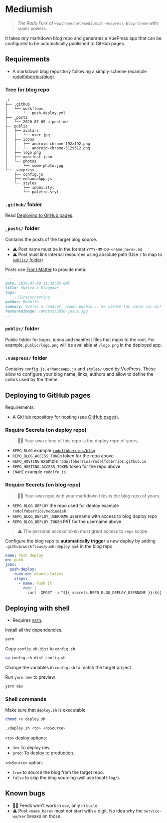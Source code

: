 # Mediumish

> _The Rodo Fork_ of `wowthemesnet/mediumish-vuepress-blog-theme` with super powers.

It takes _any_ markdown blog repo and generates a VuePress app that can be configured to be automatically published to GitHub pages.

## Requirements

- A markdown blog repository following a simply scheme (example [rodolfoberrios/blog](https://github.com/rodolfoberrios/blog/)).

### Tree for blog repo

```shell
./
├── .github
│   └── workflows
│       └── push-deploy.yml
├── _posts
│   └── 2020-07-09-a-post.md
├── public
│   ├── avatars
│   │   └── user.jpg
│   ├── icons
│   │   ├── android-chrome-192x192.png
│   │   └── android-chrome-512x512.png
│   ├── logo.png
│   ├── manifest.json
│   └── photos
│       └── some-photo.jpg
└── .vuepress
    ├── config.js
    ├── enhanceApp.js
    └── styles
        ├── index.styl
        └── palette.styl
```

### `.github/` folder

Read [Deploying to GitHub pages](#deploying-to-github-pages).

### `_posts/` folder

Contains the posts of the target blog source.

- ⚠ Post name must be in the format `YYYY-MM-DD-<name_here>.md`
- ⚠ Post must link internal resources using absolute path (Use `/` to map to [`public/` folder](#public-folder))

Posts use [Front Matter](https://jekyllrb.com/docs/front-matter/) to provide meta:

```md
---
date: 2020-07-09 11:32:02 GMT
title: Vuelvo a bloguear
tags:
    - ✊🏾resurrecting
author: Rodolfo
summary: Vuelvo a renacer, amado pueblo... Se siente tan vacío sin mi!
featuredImage: /photos/2020-jesus.jpg
---
```

### `public/` folder

Public folder for logos, icons and manifest files that maps to the root. For example, `public/logo.png` will be available at `/logo.png` in the deployed app.

### `.vuepress/` folder

Contains `config.js`, `enhanceApp.js` and `styles/` used by VuePress. These allow to configure your blog name, links, authors and allow to define the colors used by the theme.

## Deploying to GitHub pages

Requirements:

- A GitHub repository for hosting (see [GitHub pages](https://pages.github.com/)).

### Require Secrets (on deploy repo)

> 🧔🏾 Your own clone of this repo is the deploy repo of yours.

- `REPO_BLOG` example [`rodolfoberrios/blog`](https://github.com/rodolfoberrios/blog/)
- `REPO_BLOG_ACCESS_TOKEN` token for the repo above
- `REPO_HOSTING` example `rodolfoberrios/rodolfoberrios.github.io`
- `REPO_HOSTING_ACCESS_TOKEN` token for the repo above
- `CNAME` example `rodolfo.is`

### Require Secrets (on blog repo)

> 🧔🏾 Your own repo with your markdown files is the blog repo of yours.

- `REPO_BLOG_DEPLOY` the repo used for deploy example `rodolfoberrios/mediumish`
- `REPO_BLOG_DEPLOY_USERNAME` username with access to blog deploy repo
- `REPO_BLOG_DEPLOY_TOKEN` PAT for the username above

> ⚠ The personal access token must grant access to `repo` scope.

Configure the blog repo to **automatically trigger** a new deploy by adding `.github/workflows/push-deploy.yml` in the blog repo.

```yml
name: Push deploy
on: push
jobs:
  push-deploy:
    runs-on: ubuntu-latest
    steps:
      - name: Push it
        run: |
          curl -XPOST -u "${{ secrets.REPO_BLOG_DEPLOY_USERNAME }}:${{ secrets.REPO_BLOG_DEPLOY_TOKEN }}" -H "Accept: application/vnd.github.everest-preview+json" -H "Content-Type: application/json" https://api.github.com/repos/${{ secrets.REPO_BLOG_DEPLOY }}/dispatches --data '{"event_type": "build_application"}'
```

## Deploying with shell

- Requires [yarn](https://yarnpkg.com/).

Install all the dependencies.

```sh
yarn
```

Copy `config.sh.dist` to `config.sh`.

```sh
cp config.sh.dist config.sh
```

Change the variables in `config.sh` to match the target project.

Run `yarn dev` to preview.

```sh
yarn dev
```

### Shell commands

Make sure that `deploy.sh` is executable.

```sh
chmod +x deploy.sh
```

```sh
./deploy.sh <to> <doSource>
```

`<to>` deploy options:

- `dev` To deploy dev.
- `prod`: To deploy to production.

`<doSource>` option:

- `true` to source the blog from the target repo.
- `false` to skip the blog sourcing (will use local `blog/`).

## Known bugs

- 🤷🏾 Feeds won't work in `dev`, only in `build`.
- ⚠ Post `<name_here>` must not start with a digit. No idea why the `service-worker` breaks on those.
